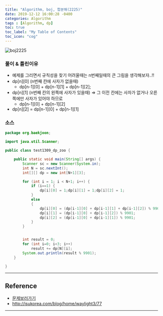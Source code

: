 ```yaml
---
title: "Algorithm, boj, 합분해(2225)"
date: 2019-12-12 16:00:28 -0400
categories: Algorithm
tags : [Algorithm, dp]
toc: true
toc_label: "My Table of Contents"
toc_icon: "cog"
---
```


![boj2225](https://user-images.githubusercontent.com/55946791/70712232-a73d5a00-1d26-11ea-9c93-db1690576b13.jpg)


### 풀이 & 틀린이유
- 예제를 그리면서 규칙성을 찾기 어려울때는 n번째일때의 큰 그림을 생각해보자..!!
- dp[n][0] (n번째 칸에 사자가 없을때)
  - dp[n-1][0] + dp[n-1][1] + dp[n-1][2];
- dp[n][1] (n번째 칸의 왼쪽에 사자가 있을때) => 그 이전 칸에는 사자가 없거나 오른쪽에만 사자가 있어야 하므로
  - dp[n-1][0] + dp[n-1][2]
- dp[n][2] = dp[n-1][0] + dp[n-1][1]

### 소스

```java
package org.baekjoon;

import java.util.Scanner;

public class test1309_dp_zoo {

	public static void main(String[] args) {
		Scanner sc = new Scanner(System.in);
		int N = sc.nextInt();
		int[][] dp = new int[N+1][3];

		for (int i = 1; i < N+1; i++) {
			if (i==1) {
				dp[i][0] = 1;dp[i][1] = 1;dp[i][2] = 1;
			}
			else
			{
				dp[i][0] = (dp[i-1][0] + dp[i-1][1] + dp[i-1][2]) % 9901;
				dp[i][1] = (dp[i-1][0] + dp[i-1][2]) % 9901;
				dp[i][2] = (dp[i-1][0] + dp[i-1][1]) % 9901;
			}
		}


		int result = 0;
		for (int i=0; i<3; i++)
			result += dp[N][i];
		System.out.println(result % 9901);
	}

}
```

---
## Reference
- [문제보러가기](https://www.acmicpc.net/problem/1309)
- <http://isukorea.com/blog/home/waylight3/77>

---
